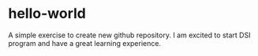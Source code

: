 # hello-world
A simple exercise to create new github repository.
I am excited to start DSI program and have a great learning experience.
